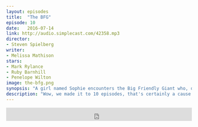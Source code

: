 ```yaml
---
layout: episodes
title:  "The BFG"
episode: 10
date:   2016-07-14
link: http://audio.simplecast.com/42358.mp3
director: 
- Steven Spielberg
writer: 
- Melissa Mathison
stars: 
- Mark Rylance
- Ruby Barnhill
- Penelope Wilton
image: the-bfg.png
synopsis: "A girl named Sophie encounters the Big Friendly Giant who, despite his intimidating appearance, turns out to be a kind-hearted soul who is considered an outcast by the other giants because, unlike them, he refuses to eat children."
description: "Wow, we made it to 10 episodes, that's certainly a cause for some sort of celebration. What better time to look at the latest film offering from Steven Spielberg, The BFG. An interesting film from the word go, with Spielberg teaming up Disney. We get into this film and wonder who exactly is this film for. "
---
```


<iframe frameborder='0' height='36px' scrolling='no' seamless src='https://simplecast.com/e/42358?style=dark' width='100%'></iframe>